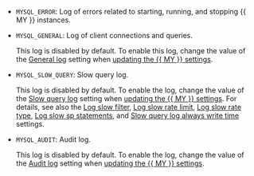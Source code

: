 * `MYSQL_ERROR`: Log of errors related to starting, running, and stopping {{ MY }} instances.
* `MYSQL_GENERAL`: Log of client connections and queries.

   This log is disabled by default. To enable this log, change the value of the [General log](../../../managed-mysql/concepts/settings-list.md#setting-general-log) setting when [updating the {{ MY }} settings](../../../managed-mysql/operations/update.md#change-mysql-config).

* `MYSQL_SLOW_QUERY`: Slow query log.

   This log is disabled by default. To enable the log, change the value of the [Slow query log](../../../managed-mysql/concepts/settings-list.md#setting-slow-query-log) setting when [updating the {{ MY }} settings](../../../managed-mysql/operations/update.md#change-mysql-config). For details, see also the [Log slow filter](../../../managed-mysql/concepts/settings-list.md#setting-log-slow-filter), [Log slow rate limit](../../../managed-mysql/concepts/settings-list.md#setting-log-slow-rate-limit), [Log slow rate type](../../../managed-mysql/concepts/settings-list.md#setting-log-slow-rate-type), [Log slow sp statements](../../../managed-mysql/concepts/settings-list.md#setting-log-slow-sp-statements), and [Slow query log always write time](../../../managed-mysql/concepts/settings-list.md#setting-slow-query-log-always-write-time) settings.

* `MYSQL_AUDIT`: Audit log.

   This log is disabled by default. To enable the log, change the value of the [Audit log](../../../managed-mysql/concepts/settings-list.md#setting-audit-log) setting when [updating the {{ MY }} settings](../../../managed-mysql/operations/update.md#change-mysql-config).
